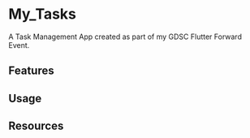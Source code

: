 # My_Tasks
A Task Management App created as part of my GDSC Flutter Forward Event.

## Features

## Usage

## Resources

